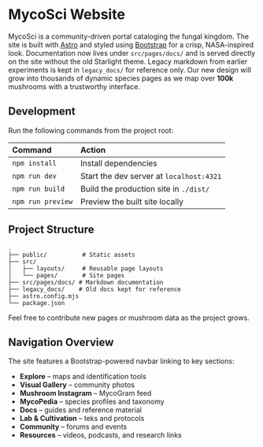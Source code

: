 # MycoSci Website

MycoSci is a community-driven portal cataloging the fungal kingdom. The site is built with [Astro](https://astro.build) and styled using [Bootstrap](https://getbootstrap.com) for a crisp, NASA-inspired look. Documentation now lives under `src/pages/docs/` and is served directly on the site without the old Starlight theme. Legacy markdown from earlier experiments is kept in `legacy_docs/` for reference only. Our new design will grow into thousands of dynamic species pages as we map over **100k** mushrooms with a trustworthy interface.

## Development

Run the following commands from the project root:

| Command        | Action                                      |
| :------------- | :------------------------------------------ |
| `npm install`  | Install dependencies                        |
| `npm run dev`  | Start the dev server at `localhost:4321`    |
| `npm run build`| Build the production site in `./dist/`      |
| `npm run preview` | Preview the built site locally            |

## Project Structure

```
.
├── public/          # Static assets
├── src/
│   ├── layouts/     # Reusable page layouts
│   └── pages/       # Site pages
├── src/pages/docs/ # Markdown documentation
├── legacy_docs/    # Old docs kept for reference
├── astro.config.mjs
└── package.json
```

Feel free to contribute new pages or mushroom data as the project grows.

## Navigation Overview

The site features a Bootstrap-powered navbar linking to key sections:

- **Explore** – maps and identification tools
- **Visual Gallery** – community photos
- **Mushroom Instagram** – MycoGram feed
- **MycoPedia** – species profiles and taxonomy
- **Docs** – guides and reference material
- **Lab & Cultivation** – teks and protocols
- **Community** – forums and events
- **Resources** – videos, podcasts, and research links
